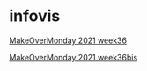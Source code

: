 # infovis



[MakeOverMonday 2021 week36](https://github.com/famargosa/infovis/blob/main/mon2021w36.html)


[MakeOverMonday 2021 week36bis](https://github.com/famargosa/infovis/blob/main/mon2021w36bis.html)
